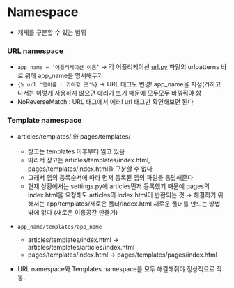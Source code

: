 # Namespace

- 개체를 구분할 수 있는 범위
### URL namespace
  - `app_name = ‘어플리케이션 이름’` → 각 어플리케이션 [url.py](http://url.py) 파일의 urlpatterns 바로 위에 app_name을 명시해두기
  - `{% url '앱이름 : 가야할 곳'%}` → URL 태그도 변경! app_name을 지정(?)하고 나서는 이렇게 사용하지 않으면 에러가 뜨기 때문에 모두모두 바꿔줘야 함
  - NoReverseMatch : URL 태그에서 에러! url 태그만 확인해보면 된다
  
### Template namespace

- articles/templates/ 와 pages/templates/
  - 장고는 templates 이후부터 읽고 있음
  - 따라서 장고는 articles/templates/index.html, pages/templates/index.html을 구분할 수 없다 
  - 그래서 앱의 등록순서에 따라 먼저 등록된 앱의 파일을 응답해준다
  - 현재 상황에서는 settings.py에 articles먼저 등록했기 때문에 pages의 index.html을 요청해도 articles의 index.html이 반환되는 것
  → 해결하기 위해서는 app/templates/새로운 폴더/index.html 새로운 폴더를 만드는 방법 밖에 없다 (새로운 이름공간 만들기)

- `app_name/templates/app_name`
  - articles/templates/index.html → articles/templates/articles/index.html
  - pages/templates/index.html → pages/templates/pages/index.html

- URL namespace와 Templates namespace를 모두 해결해줘야 정상적으로 작동.